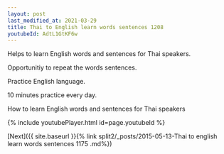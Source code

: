 ```yaml
---
layout: post
last_modified_at: 2021-03-29
title: Thai to English learn words sentences 1208 
youtubeId: AdtL1GtKF6w
---
```

 
 
Helps to learn English words and sentences for Thai speakers.

Opportunitiy to repeat the words sentences. 

Practice English language. 
 
10 minutes practice every day. 
 
How to learn English words and sentences for Thai speakers 
 
{% include youtubePlayer.html id=page.youtubeId %}
 
 
[Next]({{ site.baseurl }}{% link  split2/_posts/2015-05-13-Thai to english learn words sentences 1175 .md%})
 
